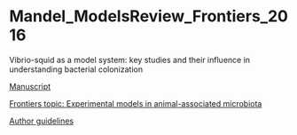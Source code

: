 # Mandel_ModelsReview_Frontiers_2016
Vibrio-squid as a model system: key studies and their influence in understanding bacterial colonization

[Manuscript](manuscript.md)

[Frontiers topic: Experimental models in animal-associated microbiota](http://journal.frontiersin.org/researchtopic/4424/experimental-models-in-animal-associated-microbiota)

[Author guidelines](http://home.frontiersin.org/about/author-guidelines)
